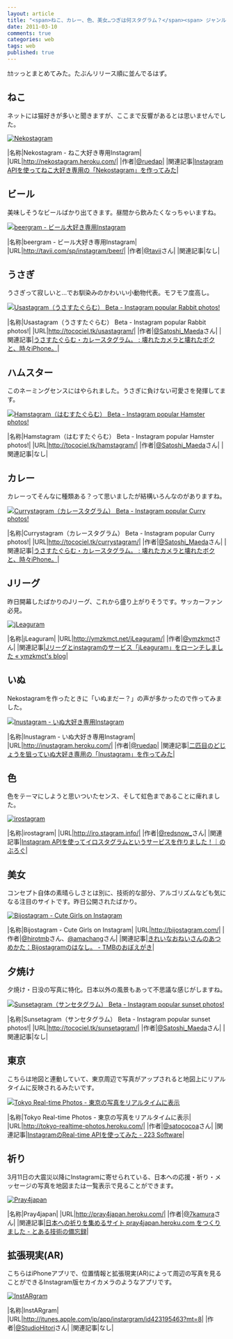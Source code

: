 ```yaml
---
layout: article
title: "<span>ねこ、カレー、色、美女…つぎは何スタグラム？</span><span> ジャンル特化型Instagramビューアーまとめ</span>"
date: 2011-03-10
comments: true
categories: web
tags: web
published: true
---
```


ｶｶッっとまとめてみた。たぶんリリース順に並んでるはず。

<!-- READMORE -->

## ねこ

ネットには猫好きが多いと聞きますが、ここまで反響があるとは思いませんでした。

[![Nekostagram](/assets/2011/03/10/specialize-instagram-viewer-matome-01.png)](http://nekostagram.heroku.com/)

|名称|Nekostagram - ねこ大好き専用Instagram|
|URL|<http://nekostagram.heroku.com/>|
|作者|[@ruedap](http://twitter.com/#!/ruedap)|
|関連記事|[Instagram APIを使ってねこ大好き専用の「Nekostagram」を作ってみた](/2011/02/28/instagram-api-of-exclusive-use-for-cat-lovers-nekostagram)|


## ビール

美味しそうなビールばかり出てきます。昼間から飲みたくなっちゃいますね。

[![beergram - ビール大好き専用Instagram](/assets/2011/03/10/specialize-instagram-viewer-matome-02.png)](http://tavii.com/sp/instagram/beer/)

|名称|beergram - ビール大好き専用Instagram|
|URL|<http://tavii.com/sp/instagram/beer/>|
|作者|[@tavii](http://twitter.com/#!/tavii)さん|
|関連記事|なし|


## うさぎ

うさぎって寂しいと…でお馴染みのかわいい小動物代表。モフモフ度高し。

[![Usastagram（うさすたぐらむ） Beta - Instagram popular Rabbit photos!](/assets/2011/03/10/specialize-instagram-viewer-matome-03.png)](http://tocociel.tk/usastagram/)

|名称|Usastagram（うさすたぐらむ） Beta - Instagram popular Rabbit photos!|
|URL|<http://tocociel.tk/usastagram/>|
|作者|[@Satoshi\_Maeda](http://twitter.com/#!/satoshi_maeda)さん|
|関連記事|[うさすたぐらむ・カレースタグラム。 : 壊れたカメラと壊れたボクと、時々iPhone。](http://www.satoshimaeda.tk/archives/1594925.html)|


## ハムスター

このネーミングセンスにはやられました。うさぎに負けない可愛さを発揮してます。

[![Hamstagram（はむすたぐらむ） Beta - Instagram popular Hamster photos!](/assets/2011/03/10/specialize-instagram-viewer-matome-04.png)](http://tocociel.tk/hamstagram/)

|名称|Hamstagram（はむすたぐらむ） Beta - Instagram popular Hamster photos!|
|URL|<http://tocociel.tk/hamstagram/>|
|作者|[@Satoshi\_Maeda](http://twitter.com/#!/satoshi_maeda)さん|
|関連記事|なし|


## カレー

カレーってそんなに種類ある？って思いましたが結構いろんなのがありますね。

[![Currystagram（カレースタグラム） Beta - Instagram popular Curry photos!](/assets/2011/03/10/specialize-instagram-viewer-matome-05.png)](http://tocociel.tk/currystagram/)

|名称|Currystagram（カレースタグラム） Beta - Instagram popular Curry photos!|
|URL|<http://tocociel.tk/currystagram/>|
|作者|[@Satoshi\_Maeda](http://twitter.com/#!/satoshi_maeda)さん|
|関連記事|[うさすたぐらむ・カレースタグラム。 : 壊れたカメラと壊れたボクと、時々iPhone。](http://www.satoshimaeda.tk/archives/1594925.html)|


## Jリーグ

昨日開幕したばかりのJリーグ、これから盛り上がりそうです。サッカーファン必見。

[![jLeaguram](/assets/2011/03/10/specialize-instagram-viewer-matome-06.png)](http://ymzkmct.net/jLeaguram/)

|名称|jLeaguram|
|URL|<http://ymzkmct.net/jLeaguram/>|
|作者|[@ymzkmct](http://twitter.com/#!/ymzkmct)さん|
|関連記事|[Jリーグとinstagramのサービス「jLeaguram」をローンチしました &#171; ymzkmct's blog](http://blog.ymzkmct.net/2011/03/03/jleaguram/)|


## いぬ

Nekostagramを作ったときに「いぬまだー？」の声が多かったので作ってみました。

[![Inustagram - いぬ大好き専用Instagram](/assets/2011/03/10/specialize-instagram-viewer-matome-07.png)](http://inustagram.heroku.com/)

|名称|Inustagram - いぬ大好き専用Instagram|
|URL|<http://inustagram.heroku.com/>|
|作者|[@ruedap](http://twitter.com/#!/ruedap)|
|関連記事|[二匹目のどじょうを狙っていぬ大好き専用の「Inustagram」を作ってみた](/2011/03/05/instagram-api-of-exclusive-use-for-dog-lovers-inustagram)|


## 色

色をテーマにしようと思いついたセンス、そして虹色まであることに痺れました。

[![irostagram](/assets/2011/03/10/specialize-instagram-viewer-matome-08.png)](http://iro.stagram.info/)

|名称|irostagram|
|URL|http://iro.stagram.info/|
|作者|[@redsnow\_](http://twitter.com/#!/redsnow_)さん|
|関連記事|[Instagram APIを使ってイロスタグラムというサービスを作りました！｜のぶろぐ](http://nob-log.info/2011/03/07/instagram-api%E3%82%92%E4%BD%BF%E3%81%A3%E3%81%A6%E3%82%A4%E3%83%AD%E3%82%B9%E3%82%BF%E3%82%B0%E3%83%A9%E3%83%A0%E3%81%A8%E3%81%84%E3%81%86%E3%82%B5%E3%83%BC%E3%83%93%E3%82%B9%E3%82%92%E4%BD%9C/)|


## 美女

コンセプト自体の素晴らしさとは別に、技術的な部分、アルゴリズムなども気になる注目のサイトです。昨日公開されたばかり。

[![Bijostagram - Cute Girls on Instagram](/assets/2011/03/10/specialize-instagram-viewer-matome-09.png)](http://bijostagram.com/)

|名称|Bijostagram - Cute Girls on Instagram|
|URL|<http://bijostagram.com/>|
|作者|[@hirotmb](http://twitter.com/#!/hirotmb)さん、[@amachang](http://twitter.com/#!/amachang)さん|
|関連記事|[きれいなおねいさんのあつめかた：Bijostagramのはなし。 - TMBのおぼえがき](http://d.hatena.ne.jp/hirotmb/20110317/1300330359)|


## 夕焼け

夕焼け・日没の写真に特化。日本以外の風景もあって不思議な感じがしますね。

[![Sunsetagram（サンセタグラム） Beta - Instagram popular sunset photos!](/assets/2011/03/10/specialize-instagram-viewer-matome-10.png)](http://tocociel.tk/sunsetagram/)

|名称|Sunsetagram（サンセタグラム） Beta - Instagram popular sunset photos!|
|URL|<http://tocociel.tk/sunsetagram/>|
|作者|[@Satoshi\_Maeda](http://twitter.com/#!/satoshi_maeda)さん|
|関連記事|なし|


## 東京

こちらは地図と連動していて、東京周辺で写真がアップされると地図上にリアルタイムに反映されるみたいです。

[![Tokyo Real-time Photos - 東京の写真をリアルタイムに表示](/assets/2011/03/10/specialize-instagram-viewer-matome-11.png)](http://tokyo-realtime-photos.heroku.com/)

|名称|Tokyo Real-time Photos - 東京の写真をリアルタイムに表示|
|URL|<http://tokyo-realtime-photos.heroku.com/>|
|作者|[@satococoa](http://twitter.com/#!/satococoa)さん|
|関連記事|[InstagramのReal-time APIを使ってみた - 223 Software](http://www.223soft.net/18)|


## 祈り

3月11日の大震災以降にInstagramに寄せられている、日本への応援・祈り・メッセージの写真を地図または一覧表示で見ることができます。

[![Pray4japan](/assets/2011/03/10/specialize-instagram-viewer-matome-12.png)](http://pray4japan.heroku.com/)

|名称|Pray4japan|
|URL|<http://pray4japan.heroku.com/>|
|作者|[@7kamura](http://twitter.com/#!/7kamura)さん|
|関連記事|[日本への祈りを集めるサイト pray4japan.heroku.com をつくりました - とある技術の備忘録](http://d.hatena.ne.jp/r7kamura/20110313/1299977317)|


## 拡張現実(AR)

こちらはiPhoneアプリで、位置情報と拡張現実(AR)によって周辺の写真を見ることができるInstagram版セカイカメラのようなアプリです。

[![InstARgram](/assets/2011/03/10/specialize-instagram-viewer-matome-13.png)](http://itunes.apple.com/jp/app/instargram/id423195463?mt=8)

|名称|InstARgram|
|URL|<http://itunes.apple.com/jp/app/instargram/id423195463?mt=8>|
|作者|[@StudioHitori](http://twitter.com/#!/StudioHitori)さん|
|関連記事|なし|

